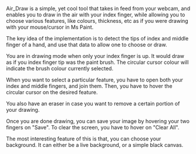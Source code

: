 Air_Draw is a simple, yet cool tool that takes in feed from your webcam, and enables you to draw in the air with your index finger, while allowing you to choose various features, like colours, thickness, etc as if you were drawing with your mouse/cursor in Ms Paint.

The key idea of the implementation is to detect the tips of index and middle finger of a hand, and use that data to allow one to choose or draw.

You are in drawing mode when only your index finger is up. It would draw as if you index finger tip was the paint brush. The circular cursor colour will indicate the brush colour currently selected.

When you want to select a particular feature, you have to open both your index and middle fingers, and join them. Then, you have to hover the circular cursor on the desired feature.

You also have an eraser in case you want to remove a certain portion of your drawing.

Once you are done drawing, you can save your image by hovering your two fingers on "Save".
To clear the screen, you have to hover on "Clear All".

The most interesting feature of this is that, you can choose your background. It can either be a live background, or a simple black canvas.
